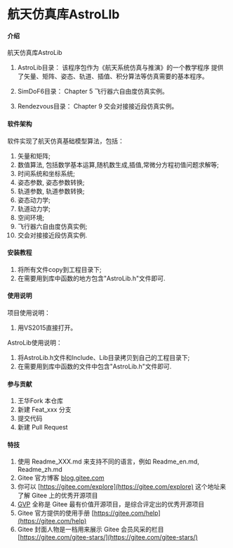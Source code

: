 # 航天仿真库AstroLIb

#### 介绍
航天仿真库AstroLib

1. AstroLib目录：
该程序包作为《航天系统仿真与推演》的一个教学程序
提供了矢量、矩阵、姿态、轨道、插值、积分算法等仿真需要的基本程序。

2. SimDoF6目录：
Chapter 5 飞行器六自由度仿真实例。

3. Rendezvous目录：
Chapter 9 交会对接接近段仿真实例。



#### 软件架构

软件实现了航天仿真基础模型算法，包括：
1. 矢量和矩阵;
2. 数值算法, 包括数学基本运算,随机数生成,插值,常微分方程初值问题求解等;
3. 时间系统和坐标系统;
4. 姿态参数, 姿态参数转换;
5. 轨道参数, 轨道参数转换;
6. 姿态动力学;
7. 轨道动力学;
8. 空间环境;
9. 飞行器六自由度仿真实例;
10. 交会对接接近段仿真实例.

#### 安装教程

1. 将所有文件copy到工程目录下;
2. 在需要用到库中函数的地方包含"AstroLib.h"文件即可.

#### 使用说明

项目使用说明：
1. 用VS2015直接打开。

AstroLib使用说明：
1. 将AstroLib.h文件和Include、Lib目录拷贝到自己的工程目录下;
2. 在需要用到库中函数的文件中包含"AstroLib.h"文件即可.

#### 参与贡献

1.  王华Fork 本仓库
2.  新建 Feat_xxx 分支
3.  提交代码
4.  新建 Pull Request


#### 特技

1.  使用 Readme\_XXX.md 来支持不同的语言，例如 Readme\_en.md, Readme\_zh.md
2.  Gitee 官方博客 [blog.gitee.com](https://blog.gitee.com)
3.  你可以 [https://gitee.com/explore](https://gitee.com/explore) 这个地址来了解 Gitee 上的优秀开源项目
4.  [GVP](https://gitee.com/gvp) 全称是 Gitee 最有价值开源项目，是综合评定出的优秀开源项目
5.  Gitee 官方提供的使用手册 [https://gitee.com/help](https://gitee.com/help)
6.  Gitee 封面人物是一档用来展示 Gitee 会员风采的栏目 [https://gitee.com/gitee-stars/](https://gitee.com/gitee-stars/)
